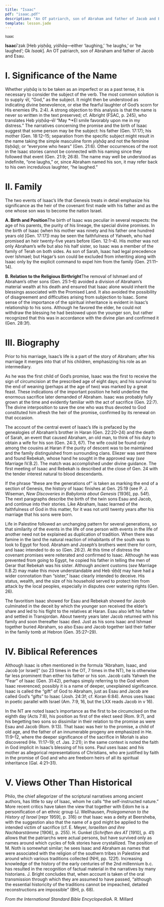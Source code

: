 ```yaml
---
title: "Isaac"
pdf: "isaac.pdf"
description: "An OT patriarch, son of Abraham and father of Jacob and Esau."
template: lesson.jade
---
```



<sup>Isaac</sup>

**Isaac**īʹzək [Heb *yiṣḥāq, yiśhāq*—either ‘laughing,’ ‘he laughs,’ or
‘he laughed’; Gk *Isaak*]. An OT patriarch, son of Abraham and father of
Jacob and Esau.

I. Significance of the Name
===========================

Whether *yiṣḥāq* is to be taken as an imperfect or as a past tense, it
is necessary to consider the subject of the verb. The most common
solution is to supply *˒ēl*, “God,” as the subject. It might then be
understood as indicating divine benevolence, or else the fearful
laughter of God’s scorn for His enemies (Ps. 2:4). A strong objection to
this analysis is that the name is never so written in the text
preserved; cf. Albright (FSAC, p. 245), who translates Heb *yiṣḥāq–˒ēl*
“May *˒*El smile favorably upon me in my distress.” The narratives
concerning the promise and the birth of Isaac suggest that some person
may be the subject: his father (Gen. 17:17); his mother (Gen. 18:12–15;
separation from the specific subject might result in the name taking the
simple masculine form *yiṣḥāq* and not the feminine *tiṣḥāq*); or
“everyone who hears” (Gen. 21:6). Other occurrences of the root in the
Isaac stories cannot be connected with his naming since they followed
that event (Gen. 21:9; 26:8). The name may well be understood as
indefinite, “one laughs,” or, since Abraham named his son, it may refer
back to his own incredulous laughter, “he laughed.”

II. Family
==========

The two events of Isaac’s life that Genesis treats in detail emphasize
his significance as the heir of the covenant first made with his father
and as the one whose son was to become the nation Israel.

**A. Birth and Position**The birth of Isaac was peculiar in several
respects: the age of his parents, the purity of his lineage, the special
divine promises. In the birth of Isaac (when his mother was ninety and
his father one hundred years old [Gen. 17:17]) may be seen the
faithfulness of Yahweh, who had promised an heir twenty-five years
before (Gen. 12:1–4). His mother was not only Abraham’s wife but also
his half sister, so Isaac was a member of the family of Terah on both
sides. As son of Sarah, Isaac had legal precedence over Ishmael; but
Hagar’s son could be excluded from inheriting along with Isaac only by
the explicit command to expel him from the family (Gen. 21:11–14).

**B. Relation to the Religious Birthright**The removal of Ishmael and of
Abraham’s other sons (Gen. 25:1–6) avoided a division of Abraham’s
material wealth at his death and ensured that Isaac alone would inherit
the blessings associated with the Promised Land. It also avoided the
possibility of disagreement and difficulties arising from subjection to
Isaac. Some sense of the importance of the spiritual inheritance is
evident in Isaac’s relationship to his sons. Although he favored the
elder, he could not withdraw the blessing he had bestowed upon the
younger son, but rather recognized that this was in accordance with the
divine plan and confirmed it (Gen. 28:3f).

III. Biography
==============

Prior to his marriage, Isaac’s life is a part of the story of Abraham;
after his marriage it merges into that of his children, emphasizing his
role as an intermediary.

As he was the first child of God’s promise, Isaac was the first to
receive the sign of circumcision at the prescribed age of eight days;
and his survival to the end of weaning (perhaps at the age of two) was
marked by a great feast. These indications of the important position he
held underline the enormous sacrifice later demanded of Abraham. Isaac
was probably fully grown at the time and evidently familiar with the act
of sacrifice (Gen. 22:7). The divine interposition to save the one who
was thus devoted to God constituted him afresh the heir of the promise,
confirmed by its renewal on that occasion.

The account of the central event of Isaac’s life is prefaced by the
genealogies of Abraham’s brother in Haran (Gen. 22:20–24) and the death
of Sarah, an event that caused Abraham, an old man, to think of his duty
to obtain a wife for his son (Gen. 24:3, 67). The wife could be found
only among the cousins at Haran if the purity of descent was to be
maintained and the family distinguished from surrounding clans. Eliezer
was sent there and found Rebekah, whose hand he sought in the approved
way (*see* Marriage IV.B.2). The match was accomplished under divine
guidance. The first meeting of Isaac and Rebekah is described at the
close of Gen. 24 with the tender interest natural to blood descendants.

If the phrase “these are the generations of” is taken as marking the end
of a section of Genesis, the history of Isaac finishes at Gen. 25:19
(see P. J. Wiseman, *New Discoveries in Babylonia about Genesis* [1936],
pp. 54f). The next paragraphs describe the birth of the twin sons Esau
and Jacob, and continue into their stories. Like Abraham, Isaac learned
of the faithfulness of God in this matter, for it was not until twenty
years after his marriage that his sons were born.

Life in Palestine followed an unchanging pattern for several
generations, so that similarity of the events in the life of one person
with events in the life of another need not be explained as duplication
of tradition. When there was famine in the land the natural reaction of
inhabitants of the south was to look to Egypt for food. Abraham and
Joseph’s brothers went there for corn, and Isaac intended to do so (Gen.
26:2). At this time of distress the covenant promises were reiterated
and confirmed to Isaac. Although he was prevented from going to Egypt,
he copied his father in telling the men of Gerar that Rebekah was his
sister. Although ancient customs (*see* Marriage II.B.2) may make this
move understandable and Heb *˒āḥôṯ* may have had a wider connotation
than “sister,” Isaac clearly intended to deceive. His status, wealth,
and the size of his household served to protect him from attack by the
local peoples, especially in disputes over watering rights (Gen. 26).

The favoritism Isaac showed for Esau and Rebekah showed for Jacob
culminated in the deceit by which the younger son received the elder’s
share and led to his flight to the relatives at Haran. Esau also left
his father and settled in Transjordan. About twenty years later Jacob
returned with his family and soon thereafter Isaac died. Just as his
sons Isaac and Ishmael together buried Abraham, so also Esau and Jacob
together laid their father in the family tomb at Hebron (Gen. 35:27–29).

IV. Biblical References
=======================

Although Isaac is often mentioned in the formula “Abraham, Isaac, and
Jacob [or Israel]” (so 23 times in the OT, 7 times in the NT), he is
otherwise far less prominent than either his father or his son. Jacob
calls Yahweh the “Fear” of Isaac (Gen. 31:42), perhaps simply referring
to the God whom Isaac reverenced; possibly it is a name of deeper,
unexplained significance. Isaac is called the “gift” of God to Abraham,
just as Esau and Jacob are called God’s “gifts” to Isaac (Josh. 24:3f;
cf. Koran 6:84). Amos uses Isaac in poetic parallel with Israel (Am.
7:9, 16, but the LXX reads Jacob in v 16).

In the NT are noted Isaac’s importance as the first to be circumcised on
the eighth day (Acts 7:8), his position as first of the elect seed (Rom.
9:7), and his begetting two sons so dissimilar in their relation to the
promise as were Esau and Jacob (Rom. 9:13). That Isaac was heir to the
promise, a child of old age, and the father of an innumerable progeny
are emphasized in He. 11:9–12, where the deeper significance of the
sacrifice in Moriah is also discovered (He. 11:17–19; cf. Jas. 2:21); in
the same context is noted the faith in God implicit in Isaac’s blessing
of his sons. Paul uses Isaac and his mother as allegorical
representations of Christians, who are justified by faith in the promise
of God and who are freeborn heirs of all its spiritual inheritance (Gal.
4:21–31).

V. Views Other Than Historical
==============================

Philo, the chief allegorizer of the scriptural narratives among ancient
authors, has little to say of Isaac, whom he calls “the self-instructed
nature.” More recent critics have taken the view that together with Edom
he is a personification of an ethnic group (J. Wellhausen, *Prolegomenon
to the History of Israel* [repr 1959], p. 316) or that Isaac was a deity
at Beersheba, with the suggestion also that the name of a god might be
applied to the intended victim of sacrifice (cf. E. Meyer, *Israeliten
and ihre Nachbarstämme* [1906], p. 255). H. Gunkel (*Schriften des AT*
[1910], p. 41) allows that the patriarchs were actual persons, but have
survived only as names around which cycles of folk stories have
crystallized. The position of M. Noth is somewhat similar; he sees Isaac
and Abraham as names that were associated with the religion of the
southern tribes in Palestine and around which various traditions
collected (NHI, pp. 122f). Increasing knowledge of the history of the
early centuries of the 2nd millennium b.c. has resulted in the
recognition of factual material in the narratives by many historians. J.
Bright concludes that, when account is taken of the oral transmission
through which they are assumed to have passed, “although the essential
historicity of the traditions cannot be impeached, detailed
reconstructions are impossible” (BHI, p. 68).

*From the International Standard Bible Encyclopedia*A. R. Millard

